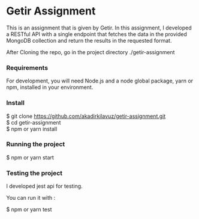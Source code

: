 # Getir Assignment

This is an assignment that is given by Getir. In this assignment, I developed a RESTful API with a single endpoint that fetches the data in the provided MongoDB collection and return the results in the requested format.

After Cloning the repo, go in the project directory ./getir-assignment

### Requirements

For development, you will need Node.js and a node global package, yarn or npm, installed in your environment.

### Install

$ git clone https://github.com/akadirkilavuz/getir-assignment.git \
$ cd getir-assignment\
$ npm or yarn install

### Running the project

$ npm or yarn start

### Testing the project

I developed jest api for testing. 

You can run it with : 

$ npm or yarn test

